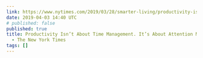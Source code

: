 ```yaml
---
link: https://www.nytimes.com/2019/03/28/smarter-living/productivity-isnt-about-time-management-its-about-attention-management.html
date: 2019-04-03 14:40 UTC
# published: false
published: true
title: Productivity Isn’t About Time Management. It’s About Attention Management.
  - The New York Times
tags: []
---
```



